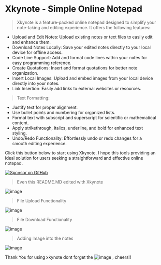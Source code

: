 # Xkynote - Simple Online Notepad

> Xkynote is a feature-packed online notepad designed to simplify your note-taking and editing experience. It offers the following features:

- Upload and Edit Notes: Upload existing notes or text files to easily edit and enhance them.
- Download Notes Locally: Save your edited notes directly to your local device for offline access.
- Code Line Support: Add and format code lines within your notes for easy programming reference.
- Create Quotations: Insert and format quotations for better note organization.
- Insert Local Images: Upload and embed images from your local device directly into your notes.
- Link Insertion: Easily add links to external websites or resources.

> Text Formatting:

- Justify text for proper alignment.
- Use bullet points and numbering for organized lists.
- Format text with subscript and superscript for scientific or mathematical content.
- Apply strikethrough, italics, underline, and bold for enhanced text styling.
- Undo/Redo Functionality: Effortlessly undo or redo changes for a smooth editing experience.


Click this button below to start using Xkynote. I hope this tools providing an ideal solution for users seeking a straightforward and effective online notepad. 

[![Sponsor on GitHub](https://dabuttonfactory.com/button.png?t=XKYNOTE&f=Ubuntu-Bold&ts=26&tc=fff&hp=1000&vp=20&c=11&bgt=unicolored&bgc=3ce632)](https://xkyrage.github.io/xkynote/)

> Even this README.MD edited with Xkynote

![image](https://github.com/user-attachments/assets/0c91745d-c500-4ad6-bd37-52faedc74e31)

> File Upload Functionality

![image](https://github.com/user-attachments/assets/3e523ef0-690b-4516-87b3-ff9b9df9cfe2)

> File Download Functionality

![image](https://github.com/user-attachments/assets/626c2f93-5413-4acd-96fc-7ea4d4c83955)

> Adding Image into the notes

![image](https://github.com/user-attachments/assets/f598e32e-ffdf-4ade-b02d-43710afc0f99)

Thank You for using xkynote dont forget the ![image](https://github.com/user-attachments/assets/640907bf-7a7a-4c70-95dd-1216e8e17a4e) , cheers!!


